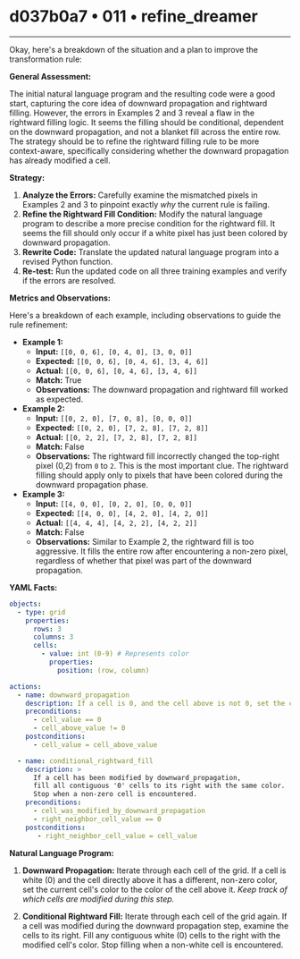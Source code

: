 # d037b0a7 • 011 • refine_dreamer

---
Okay, here's a breakdown of the situation and a plan to improve the transformation rule:

**General Assessment:**

The initial natural language program and the resulting code were a good start, capturing the core idea of downward propagation and rightward filling. However, the errors in Examples 2 and 3 reveal a flaw in the rightward filling logic. It seems the filling should be conditional, dependent on the downward propagation, and not a blanket fill across the entire row. The strategy should be to refine the rightward filling rule to be more context-aware, specifically considering whether the downward propagation has already modified a cell.

**Strategy:**

1.  **Analyze the Errors:** Carefully examine the mismatched pixels in Examples 2 and 3 to pinpoint exactly *why* the current rule is failing.
2.  **Refine the Rightward Fill Condition:** Modify the natural language program to describe a more precise condition for the rightward fill. It seems the fill should only occur if a white pixel has just been colored by downward propagation.
3.  **Rewrite Code:** Translate the updated natural language program into a revised Python function.
4.  **Re-test:** Run the updated code on all three training examples and verify if the errors are resolved.

**Metrics and Observations:**

Here's a breakdown of each example, including observations to guide the rule refinement:

*   **Example 1:**
    *   **Input:** `[[0, 0, 6], [0, 4, 0], [3, 0, 0]]`
    *   **Expected:** `[[0, 0, 6], [0, 4, 6], [3, 4, 6]]`
    *   **Actual:** `[[0, 0, 6], [0, 4, 6], [3, 4, 6]]`
    *   **Match:** True
    *   **Observations:** The downward propagation and rightward fill worked as expected.
*   **Example 2:**
    *   **Input:** `[[0, 2, 0], [7, 0, 8], [0, 0, 0]]`
    *   **Expected:** `[[0, 2, 0], [7, 2, 8], [7, 2, 8]]`
    *   **Actual:** `[[0, 2, 2], [7, 2, 8], [7, 2, 8]]`
    *   **Match:** False
    *   **Observations:** The rightward fill incorrectly changed the top-right pixel (0,2) from `0` to `2`. This is the most important clue. The rightward filling should apply only to pixels that have been colored during the downward propagation phase.
*   **Example 3:**
    *   **Input:** `[[4, 0, 0], [0, 2, 0], [0, 0, 0]]`
    *   **Expected:** `[[4, 0, 0], [4, 2, 0], [4, 2, 0]]`
    *   **Actual:** `[[4, 4, 4], [4, 2, 2], [4, 2, 2]]`
    *   **Match:** False
    *   **Observations:**  Similar to Example 2, the rightward fill is too aggressive. It fills the entire row after encountering a non-zero pixel, regardless of whether that pixel was part of the downward propagation.

**YAML Facts:**

```yaml
objects:
  - type: grid
    properties:
      rows: 3
      columns: 3
      cells:
        - value: int (0-9) # Represents color
          properties:
            position: (row, column)

actions:
  - name: downward_propagation
    description: If a cell is 0, and the cell above is not 0, set the cell's value to the value of the cell above.
    preconditions:
      - cell_value == 0
      - cell_above_value != 0
    postconditions:
      - cell_value = cell_above_value

  - name: conditional_rightward_fill
    description: >
      If a cell has been modified by downward_propagation,
      fill all contiguous '0' cells to its right with the same color.
      Stop when a non-zero cell is encountered.
    preconditions:
      - cell_was_modified_by_downward_propagation
      - right_neighbor_cell_value == 0
    postconditions:
       - right_neighbor_cell_value = cell_value
```

**Natural Language Program:**

1.  **Downward Propagation:** Iterate through each cell of the grid. If a cell is white (0) and the cell directly above it has a different, non-zero color, set the current cell's color to the color of the cell above it. *Keep track of which cells are modified during this step.*

2.  **Conditional Rightward Fill:** Iterate through each cell of the grid again. If a cell was modified during the downward propagation step, examine the cells to its right. Fill any contiguous white (0) cells to the right with the modified cell's color. Stop filling when a non-white cell is encountered.

